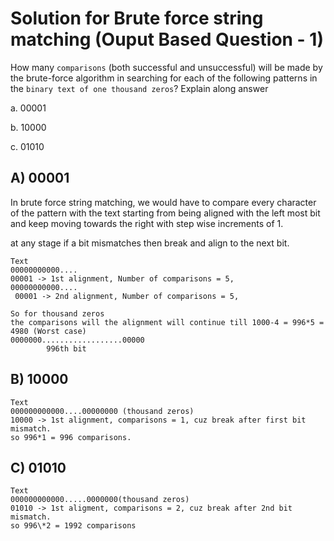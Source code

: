 # Solution for Brute force string matching (Ouput Based Question - 1)

How many `comparisons` (both successful and unsuccessful) will be made by the brute-force algorithm in searching for each of the following patterns in the `binary text of one thousand zeros`? Explain along answer

a. 00001

b. 10000

c. 01010

## A) 00001

In brute force string matching, we would have to compare every character of the pattern with the text starting from being aligned with the left most bit and keep moving towards the right with step wise increments of 1.

at any stage if a bit mismatches then break and align to the next bit.

```
Text
00000000000....
00001 -> 1st alignment, Number of comparisons = 5,
00000000000....
 00001 -> 2nd alignment, Number of comparisons = 5,

So for thousand zeros
the comparisons will the alignment will continue till 1000-4 = 996*5 = 4980 (Worst case)
0000000..................00000
		996th bit
```

## B) 10000

```
Text
000000000000....00000000 (thousand zeros)
10000 -> 1st alignment, comparisons = 1, cuz break after first bit mismatch.
so 996*1 = 996 comparisons.
```

## C) 01010

```
Text
000000000000.....0000000(thousand zeros)
01010 -> 1st aligment, comparisons = 2, cuz break after 2nd bit mismatch.
so 996\*2 = 1992 comparisons
```
